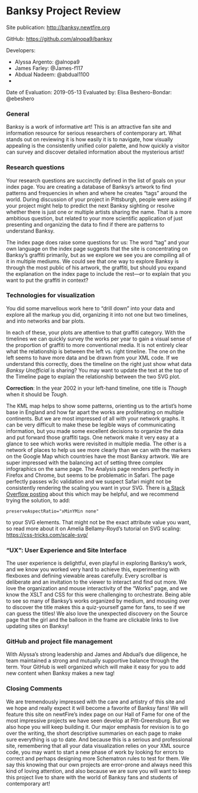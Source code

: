 # Banksy Project Review

Site publication: <http://banksy.newtfire.org>

GitHub: <https://github.com/alnopa9/banksy>

Developers: 
* Alyssa Argento: @alnopa9
* James Farley: @James-f117
* Abdual Nadeem: @abdual1100
* 
Date of Evaluation: 2019-05-13
Evaluated by: Elisa Beshero-Bondar: @ebeshero


### General  
Banksy is a work of informative art! This is an attractive fan site and information resource for serious researchers of contemporary art. What stands out on reviewing it is how easily it is to navigate, how visually appealing is the consistently unified color palette, and how quickly a visitor can survey and discover detailed information about the mysterious artist!  

### Research questions
Your research questions are succinctly defined in the list of goals on your index page. You are creating a database of Banksy’s artwork to find patterns and frequencies in when and where he creates “tags” around the world. During discussion of your project in Pittsburgh, people were asking if your project might help to predict the next Banksy sighting or resolve whether there is just one or multiple artists sharing the name. That is a more ambitious question, but related to your more scientific application of just presenting and organizing the data to find if there are patterns to understand Banksy. 

The index page does raise some questions for us: The word “tag” and your own language on the index page suggests that the site is concentrating on Banksy’s graffiti primarily, but as we explore we see you are compiling all of it in multiple mediums. We could see that one way to explore Banksy is through the most public of his artwork, the graffiti, but should you expand the explanation on the index page to include the rest—or to explain that you want to put the graffiti in context? 


### Technologies for visualization 
You did some marvellous work here to “drill down” into your data and explore all the markup you did, organizing it into not one but two timelines, and into networks and bar plots.

In each of these, your plots are attentive to that graffiti category. With the timelines we can quickly survey the works per year to gain a visual sense of the proportion of graffiti to more conventional media. It is not entirely clear what the relationship is between the left vs. right timeline. The one on the left seems to have more data and be drawn from your XML code. If we understand this correctly, does the timeline on the right just show what data *Banksy Unofficial* is sharing? You may want to update the text at the top of the Timeline page to explain the relationship between the two SVG plot.

**Correction**: In the year 2002 in your left-hand timeline, one title is *Though* when it should be *Tough*. 

The KML map helps to show some patterns, orienting us to the artist’s home base in England and how far apart the works are proliferating on multiple continents. But we are most impressed of all with your network graphs. It can be very difficult to make these be legible ways of communicating information, but you made some excellent decisions to organize the data and put forward those graffiti tags. One network make it very easy at a glance to see which works were revisited in multiple media. The other is a network of places to help us see more clearly than we can with the markers on the Google Map which countries have the most Banksy artwork. We are super impressed with the balancing act of setting three complex infographics on the same page. The Analysis page renders perfectly in Firefox and Chrome, but seems to be problematic in Safari. The page perfectly passes w3c validation and we suspect Safari might not be consistently rendering the scaling you want in your SVG. There is [a Stack Overflow posting](https://stackoverflow.com/questions/11768364/svg-scaling-issues-in-safari) about this which may be helpful, and we recommend trying the solution, to add:
```
preserveAspectRatio="xMinYMin none"
```
to your SVG elements. That might not be the exact attribute value you want, so read more about it on Amelia Bellamy-Royd’s tutorial on SVG scaling: <https://css-tricks.com/scale-svg/>

###  “UX”: User Experience and Site Interface
The user experience is delightful, even playful in exploring Banksy’s work, and we know you worked very hard to achieve this, experimenting with flexboxes and defining viewable areas carefully. Every scrollbar is deliberate and an invitation to the viewer to interact and find out more. We love the organization and mouse interactivity of the “Works” page, and we know the XSLT and CSS for this were challenging to orchestrate. Being able to see so many of Banksy’s works organized by medium, and mousing over to discover the title makes this a quiz-yourself game for fans, to see if we can guess the titles! We also love the unexpected discovery on the Source page that the girl and the balloon in the frame are clickable links to live updating sites on Banksy!


### GitHub and project file management
With Alyssa’s strong leadership and James and Abdual’s due diligence, he team maintained a strong and mutually supportive balance through the term. Your GitHub is well organized which will make it easy for you to add new content when Banksy makes a new tag!


### Closing Comments
We are tremendously impressed with the care and artistry of this site and we hope and really expect it will become a favorite of Banksy fans! We will feature this site on newtFire’s index page on our Hall of Fame for one of the most impressive projects we have seen develop at Pitt-Greensburg. But we also hope you will keep building it. Our major emphasis for revision is to go over the writing, the short descriptive summaries on each page to make sure everything is up to date. And because this is a serious and professional site, remembering that all your data visualization relies on your XML source code, you may want to start a new phase of work by looking for errors to correct and perhaps designing more Schematron rules to test for them. We say this knowing that our own projects are error-prone and always need this kind of loving attention, and also because we are sure you will want to keep this project live to share with the world of Banksy fans and students of contemporary art! 
